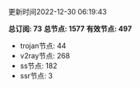 更新时间2022-12-30 06:19:43

**总订阅: 73**
**总节点: 1577**
**有效节点: 497**
- trojan节点: 44
- v2ray节点: 268
- ss节点: 182
- ssr节点: 3
